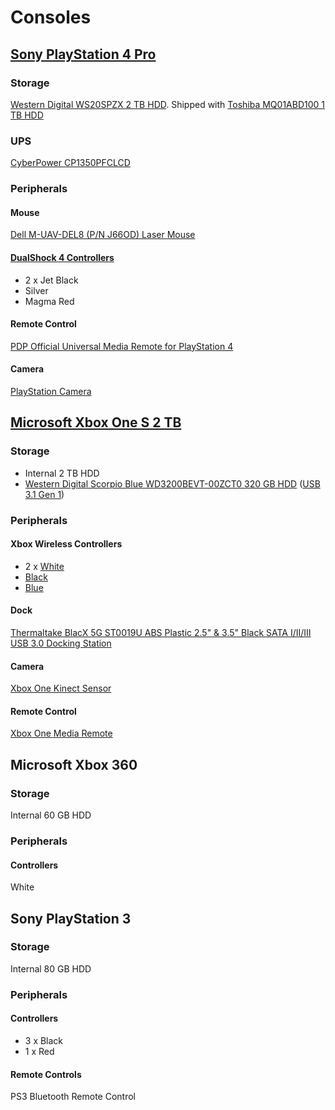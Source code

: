 # Consoles

## [Sony PlayStation 4 Pro](https://www.playstation.com/en-us/explore/ps4-pro/)

### Storage

[Western Digital WS20SPZX 2 TB HDD](https://www.wd.com/content/dam/wdc/website/downloadable_assets/eng/spec_data_sheet/2879-771437.pdf). Shipped with [Toshiba MQ01ABD100 1 TB HDD](https://toshiba.semicon-storage.com/content/dam/toshiba-ss/asia-pacific/docs/product/storage/product-manual/cHDD-MQ01ABDxxx-Product-Overview.pdf)

### UPS

[CyberPower CP1350PFCLCD](https://github.com/jdrch/Hardware/blob/master/UPS.md#battery-backed-up-devices-1)

### Peripherals

#### Mouse

[Dell M-UAV-DEL8 (P/N J66OD) Laser Mouse](https://www.dell.com/support/home/us/en/19/product-support/product/dell-lasr-mouse/docs)

#### [DualShock 4 Controllers](https://www.playstation.com/en-us/explore/accessories/gaming-controllers/dualshock-4/)

* 2 x Jet Black
* Silver
* Magma Red

#### Remote Control 

[PDP Official Universal Media Remote for PlayStation 4](https://www.pdp.com/en/shop/universal-media-remote-for-ps4)

#### Camera

[PlayStation Camera](https://www.playstation.com/en-us/explore/accessories/vr-accessories/playstation-camera/)

## [Microsoft Xbox One S 2 TB](https://www.eurogamer.net/articles/2016-08-08-it-looks-like-the-white-xbox-one-s-2tb-has-sold-out-for-good)

### Storage

* Internal 2 TB HDD
* [Western Digital Scorpio Blue WD3200BEVT-00ZCT0 320 GB HDD](http://www.farnell.com/datasheets/576433.pdf) ([USB 3.1 Gen 1](https://github.com/jdrch/Hardware/blob/master/Consoles.md#dock))

### Peripherals

#### Xbox Wireless Controllers

* 2 x [White](https://www.xbox.com/en-US/xbox-one/accessories/controllers/xbox-wireless-controller)
* [Black](https://www.xbox.com/en-US/xbox-one/accessories/controllers/xbox-black-wireless-controller)
* [Blue](https://www.xbox.com/en-US/xbox-one/accessories/controllers/blue-wireless-controller)

#### Dock

[Thermaltake BlacX 5G ST0019U ABS Plastic 2.5" & 3.5" Black SATA I/II/III USB 3.0 Docking Station](https://www.newegg.com/thermaltake-st0019u-office-products/p/N82E16817153133R)

#### Camera

[Xbox One Kinect Sensor](https://support.xbox.com/en-US/browse/xbox-one/accessories/Kinect)

#### Remote Control

[Xbox One Media Remote](https://support.xbox.com/en-US/xbox-one/accessories/xbox-one-media-remote-info)

## Microsoft Xbox 360 

### Storage

Internal 60 GB HDD

### Peripherals

#### Controllers

White

## Sony PlayStation 3

### Storage

Internal 80 GB HDD

### Peripherals

#### Controllers

* 3 x Black
* 1 x Red

#### Remote Controls

PS3 Bluetooth Remote Control
